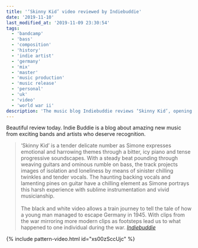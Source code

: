 ```yaml
---
title: '‘Skinny Kid’ video reviewed by Indiebuddie'
date: '2019-11-10'
last_modified_at: '2019-11-09 23:30:54'
tags:
  - 'bandcamp'
  - 'bass'
  - 'composition'
  - 'history'
  - 'indie artist'
  - 'germany'
  - 'mix'
  - 'master'
  - 'music production'
  - 'music release'
  - 'personal'
  - 'uk'
  - 'video'
  - 'world war ii'
description: 'The music blog Indiebuddie reviews ‘Skinny Kid’, opening single from my debut concept album ‘After 1989’.'
---
```

Beautiful review today. Indie Buddie is a blog about amazing new music from exciting bands and artists who deserve recognition.

> ‘Skinny Kid’ is a tender delicate number as Simone expresses emotional and harrowing themes through a bitter, icy piano and tense progressive soundscapes. With a steady beat pounding through weaving guitars and ominous rumble on bass, the track projects images of isolation and loneliness by means of sinister chilling twinkles and tender vocals. The haunting backing vocals and lamenting pines on guitar have a chilling element as Simone portrays this harsh experience with sublime instrumentation and vivid musicianship.<br><br>
> The black and white video allows a train journey to tell the tale of how a young man managed to escape Germany in 1945. With clips from the war mirroring more modern clips as footsteps lead us to  what happened to one individual during the war. 
> <cite><a href="https://www.indiebuddie.com/minutes-to-midnight-skinny-kid-video-premiere/" target="_blank" rel="noreferrer noopener">Indiebuddie</a></cite>

{% include pattern-video.html id="xs00zSccUjc" %}